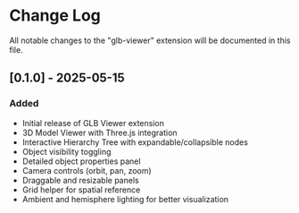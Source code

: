 # Change Log

All notable changes to the "glb-viewer" extension will be documented in this file.

## [0.1.0] - 2025-05-15

### Added
- Initial release of GLB Viewer extension
- 3D Model Viewer with Three.js integration
- Interactive Hierarchy Tree with expandable/collapsible nodes
- Object visibility toggling
- Detailed object properties panel
- Camera controls (orbit, pan, zoom)
- Draggable and resizable panels
- Grid helper for spatial reference
- Ambient and hemisphere lighting for better visualization
